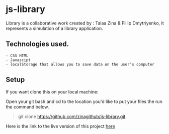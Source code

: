 # js-library
Library is a collaborative work created by : Talaa Zina & Fillip Dmytriyenko, it represents a simulation of a library application.
## Technologies used.
	- CSS HTML
	- Javascipt
	- localStorage that allows you to save data on the user’s computer
## Setup
If you want clone this on your local machine:

Open your git bash and cd to the location you'd like to put your files the run the command below.

>git clone https://github.com/zinagithub/js-library.git

Here is the link to the live version of this project
[here](https://zinagithub.github.io//)	
